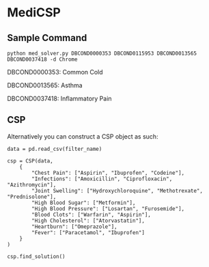 # MediCSP

## Sample Command

    python med_solver.py DBCOND0000353 DBCOND0115953 DBCOND0013565 DBCOND0037418 -d Chrome

DBCOND0000353: Common Cold

DBCOND0013565: Asthma

DBCOND0037418: Inflammatory Pain

## CSP

Alternatively you can construct a CSP object as such:

    data = pd.read_csv(filter_name)

    csp = CSP(data, 
        {
            "Chest Pain": ["Aspirin", "Ibuprofen", "Codeine"],
            "Infections": ["Amoxicillin", "Ciprofloxacin", "Azithromycin"],
            "Joint Swelling": ["Hydroxychloroquine", "Methotrexate", "Prednisolone"],
            "High Blood Sugar": ["Metformin"],
            "High Blood Pressure": ["Losartan", "Furosemide"],
            "Blood Clots": ["Warfarin", "Aspirin"],
            "High Cholesterol": ["Atorvastatin"],
            "Heartburn": ["Omeprazole"],
            "Fever": ["Paracetamol", "Ibuprofen"]
        }
    )

    csp.find_solution()